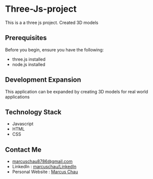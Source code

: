 # Three-Js-project

This is a a three js project. Created 3D models

## Prerequisites ##

Before you begin, ensure you have the following:

- three.js installed
- node.js installed

## Development Expansion ##

This application can be expanded by creating 3D models for real world applications

## Technology Stack ##

- Javascript
- HTML
- CSS

## Contact Me ##

- marcuschau8786@gmail.com
- LinkedIn : [marcuschau/LinkedIn](https://www.linkedin.com/in/marcus-chau-b88878221/)
- Personal Website : [Marcus Chau](https://marcuschau.com/)

